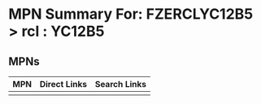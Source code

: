 



# MPN Summary For: FZERCLYC12B5 > rcl : YC12B5

## MPNs
  

|MPN|Direct Links|Search Links|
| :--- | :--- | :--- |
||||
